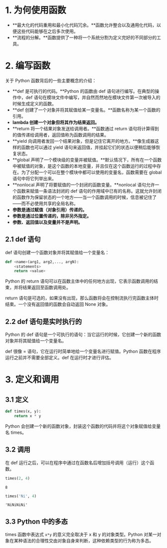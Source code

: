 # 1. 为何使用函数  
- **最大化的代码重用和最小化代码冗余。**函数允许整合以及通用化代码，以便这些代码能够在之后多次使用。
- **流程的分解。**函数提供了一种将一个系统分割为定义完好的不同部分的工具。  

# 2. 编写函数  
关于 Python 函数背后的一些主要概念的介绍：
- **def 是可执行的代码。**Python 的函数由 def 语句进行编写。在典型的操作中，def 语句在模块文件中编写，并自然而然地在模块文件第一次被导入的时候生成定义的函数。
- **def 创建了一个对象并将其赋值给某一变量名。**函数名称为某一个函数的引用。
- **lambda 创建一个对象但将其作为结果返回。**
- **return 将一个结果对象发送给调用者。**函数通过 return 语句将计算得到的值传递给调用者，返回值称为函数调用的结果。
- **yield 向调用者发回一个结果对象，但是记住它离开的地方。**像生成器这样的函数也可以通过 yield 语句来返回值，并挂起它们的状态以便稍后能够恢复状态。
- **global 声明了一个模块级的变量并被赋值。**默认情况下，所有在一个函数中被赋值的对象，是这个函数的本地变量，并且仅在这个函数运行的过程中存在。为了分配一个可以在整个模块中都可以使用的变量名，函数需要在 global 语句中将它列举出来。
- **nonlocal 声明了将要赋值的一个封闭的函数变量。**nonlocal 语句允许一个函数来赋值一条语法封闭的 def 语句的作用域中已有的名称。这就允许封闭的函数作为保留状态的一个地方——当一个函数调用的时候，信息被记住了——而不必使用共享的全局名称。
- **参数是通过赋值（对象引用）传递的。**
- **参数是通过位置传递的，除非另外指定。**
- **参数、返回值以及变量并不是声明。**

## 2.1 def 语句  
def 语句创建一个函数对象并将其赋值给一个变量名：


```python
def <name>(arg1, arg2,..., argN):
    <statements>
    return <value>
```

Python 的 return 语句可以在函数主体中的任何地方出现，它表示函数调用的结束，并将结果返回至函数调用处。  

return 语句是可选的，如果没有出现，那么函数将会在控制流执行完函数主体时结束。一个没有返回值的函数会自动返回 None 对象。

## 2.2 def 语句是实时执行的  
Python 的 def 语句是一个可执行的语句：当它运行的时候，它创建一个新的函数对象并将其赋值给一个变量名。  

def 很像 = 语句，它在运行时简单地给一个变量名进行赋值。Python 函数在程序运行之前并不需要全部定义。def 在运行时才进行评估。

# 3. 定义和调用  
## 3.1 定义  


```python
def times(x, y):
    return x * y
```

Python 会创建一个新的函数对象，封装这个函数的代码并将这个对象赋值给变量名 times。

## 3.2 调用  
在 def 运行之后，可以在程序中通过在函数名后增加括号调用（运行）这个函数。


```python
times(2, 4)
```




    8




```python
times('Ni', 4)
```




    'NiNiNiNi'



## 3.3 Python 中的多态  
times 函数中表达式 `x*y` 的意义完全取决于 x 和 y 的对象类型。Python 对某一对象在某种语法的合理性交由对象自身来判断，这种依赖类型的行为称为多态。


```python

```
